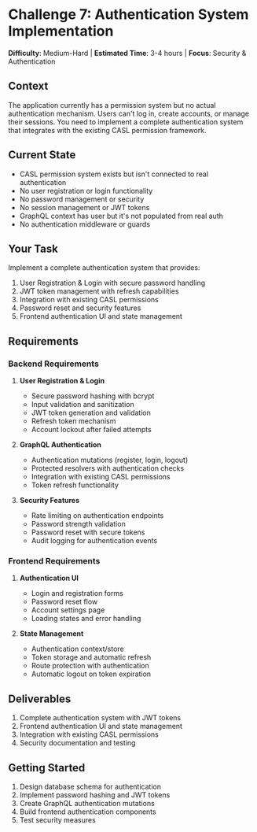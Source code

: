 # Challenge 7: Authentication System Implementation

**Difficulty**: Medium-Hard | **Estimated Time**: 3-4 hours | **Focus**: Security & Authentication

## Context

The application currently has a permission system but no actual authentication mechanism. Users can't log in, create accounts, or manage their sessions. You need to implement a complete authentication system that integrates with the existing CASL permission framework.

## Current State

- CASL permission system exists but isn't connected to real authentication
- No user registration or login functionality
- No password management or security
- No session management or JWT tokens
- GraphQL context has user but it's not populated from real auth
- No authentication middleware or guards

## Your Task

Implement a complete authentication system that provides:
1. User Registration & Login with secure password handling
2. JWT token management with refresh capabilities
3. Integration with existing CASL permissions
4. Password reset and security features
5. Frontend authentication UI and state management

## Requirements

### Backend Requirements

1. **User Registration & Login**
   - Secure password hashing with bcrypt
   - Input validation and sanitization
   - JWT token generation and validation
   - Refresh token mechanism
   - Account lockout after failed attempts

2. **GraphQL Authentication**
   - Authentication mutations (register, login, logout)
   - Protected resolvers with authentication checks
   - Integration with existing CASL permissions
   - Token refresh functionality

3. **Security Features**
   - Rate limiting on authentication endpoints
   - Password strength validation
   - Password reset with secure tokens
   - Audit logging for authentication events

### Frontend Requirements

1. **Authentication UI**
   - Login and registration forms
   - Password reset flow
   - Account settings page
   - Loading states and error handling

2. **State Management**
   - Authentication context/store
   - Token storage and automatic refresh
   - Route protection with authentication
   - Automatic logout on token expiration

## Deliverables

1. Complete authentication system with JWT tokens
2. Frontend authentication UI and state management
3. Integration with existing CASL permissions
4. Security documentation and testing

## Getting Started

1. Design database schema for authentication
2. Implement password hashing and JWT tokens
3. Create GraphQL authentication mutations
4. Build frontend authentication components
5. Test security measures 